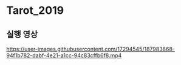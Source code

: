 # Tarot_2019

## 실행 영상

https://user-images.githubusercontent.com/17294545/187983868-94f1b782-dabf-4e21-a1cc-94c83cffb6f8.mp4

